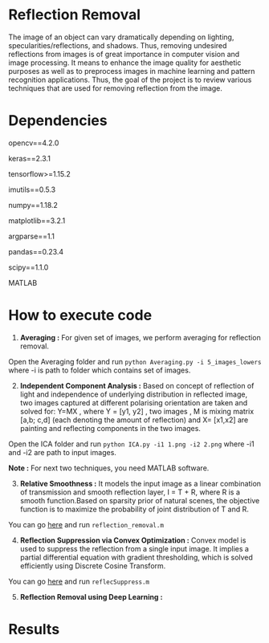 # Reflection Removal

The image of an object can vary dramatically depending on lighting, specularities/reflections, and shadows. Thus, removing undesired reflections from images is of great importance in computer vision and image processing. It means to enhance the image quality for aesthetic purposes as well as to preprocess images in machine learning and pattern recognition applications. Thus, the goal of the project is to review various techniques that are used for removing reflection from the image.

# Dependencies

opencv==4.2.0

keras==2.3.1

tensorflow>=1.15.2

imutils==0.5.3

numpy==1.18.2

matplotlib==3.2.1

argparse==1.1 

pandas==0.23.4

scipy==1.1.0

MATLAB

# How to execute code

1. **Averaging :** For given set of images, we perform averaging for reflection removal.

Open the Averaging folder and run `python Averaging.py -i 5_images_lowers` where -i is path to folder which contains set of images. 

2. **Independent Component Analysis :**   Based on concept of reflection of light and independence of underlying distribution in reflected image, two images captured at different polarising orientation are taken and solved for:   Y=MX  , where Y = [y1, y2] , two images ,  M is mixing matrix [a,b; c,d] (each denoting the amount of reflection) and  X= [x1,x2] are painting and reflecting components in the two images.

Open the ICA folder and run `python ICA.py -i1 1.png -i2 2.png` where -i1 and -i2 are path to input images.

**Note :** For next two techniques, you need MATLAB software.

3. **Relative Smoothness :**  It models the input image as a linear combination of transmission and smooth reflection layer,  I = T + R, where R is a smooth function.Based on sparsity prior of natural scenes, the objective function is to maximize the probability of joint distribution of T and R. 

You can go [here](https://github.com/yyhz76/reflectSuppress) and run `reflection_removal.m ` 

4. **Reflection Suppression via Convex Optimization :** Convex model is used to suppress the reflection from a single input image. It implies a partial differential equation with gradient thresholding, which is solved efficiently using Discrete Cosine Transform. 

You can go [here](https://github.com/alexch1/ImageProcessing) and run `reflecSuppress.m `

5. **Reflection Removal using Deep Learning :** 

# Results 
